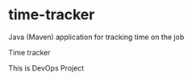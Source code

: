 # time-tracker
Java (Maven) application for tracking time on the job

Time tracker

This is DevOps Project
